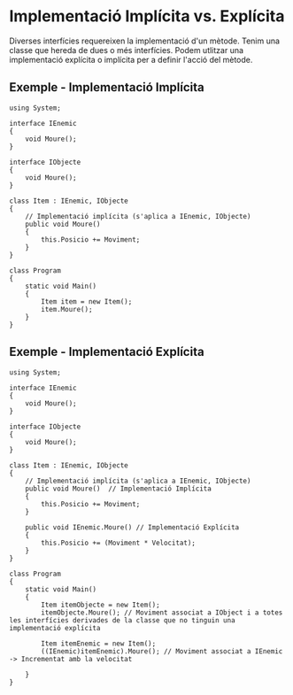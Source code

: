 # Implementació Implícita vs. Explícita

Diverses interfícies requereixen la implementació d'un mètode. Tenim una classe que hereda de dues o més interfícies. Podem utlitzar una implementació explícita o implícita per a definir l'acció del mètode. 

## Exemple - Implementació Implícita

```CSharp
using System;

interface IEnemic
{
    void Moure();
}

interface IObjecte
{
    void Moure();
}

class Item : IEnemic, IObjecte
{
    // Implementació implícita (s'aplica a IEnemic, IObjecte)
    public void Moure()
    {
        this.Posicio += Moviment;        
    }
}

class Program
{
    static void Main()
    {
        Item item = new Item();
        item.Moure(); 
    }
}

```

## Exemple - Implementació Explícita

```CSharp
using System;

interface IEnemic
{
    void Moure();
}

interface IObjecte
{
    void Moure();
}

class Item : IEnemic, IObjecte
{
    // Implementació implícita (s'aplica a IEnemic, IObjecte)
    public void Moure()  // Implementació Implícita
    {
        this.Posicio += Moviment;        
    }

    public void IEnemic.Moure() // Implementació Explícita
    {
        this.Posicio += (Moviment * Velocitat);    
    }
}

class Program
{
    static void Main()
    {
        Item itemObjecte = new Item();
        itemObjecte.Moure(); // Moviment associat a IObject i a totes les interfícies derivades de la classe que no tinguin una implementació explícita

        Item itemEnemic = new Item();
        ((IEnemic)itemEnemic).Moure(); // Moviment associat a IEnemic -> Incrementat amb la velocitat
        
    }
}

```